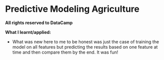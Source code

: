 # Predictive Modeling Agriculture

**All rights reserved to DataCamp**

**What I learnt/applied:**
- What was new here to me to be honest was just the case of training the model on all features but predicting the results based on one feature at time and then compare them by the end. It was fun!
